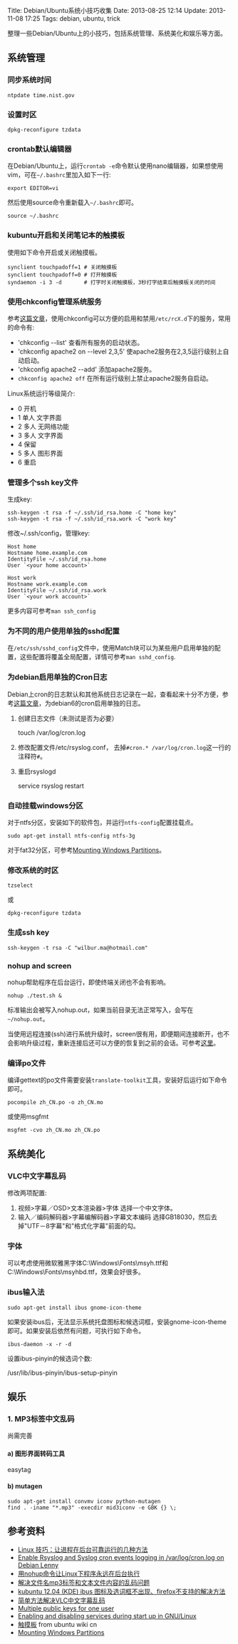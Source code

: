 Title: Debian/Ubuntu系统小技巧收集
Date: 2013-08-25 12:14
Update: 2013-11-08 17:25
Tags: debian, ubuntu, trick

整理一些Debian/Ubuntu上的小技巧，包括系统管理、系统美化和娱乐等方面。

## 系统管理

### 同步系统时间

    ntpdate time.nist.gov

### 设置时区

    dpkg-reconfigure tzdata

### crontab默认编辑器
在Debian/Ubuntu上，运行`crontab -e`命令默认使用nano编辑器，如果想使用vim，可在`~/.bashrc`里加入如下一行:

    export EDITOR=vi
然后使用source命令重新载入`~/.bashrc`即可。

    source ~/.bashrc

###  kubuntu开启和关闭笔记本的触摸板 
使用如下命令开启或关闭触摸板。

    synclient touchpadoff=1 # 关闭触摸板
    synclient touchpadoff=0 # 打开触摸板
    syndaemon -i 3 -d       # 打字时关闭触摸板，3秒打字结束后触摸板关闭的时间

### 使用chkconfig管理系统服务

参考[这篇文章](http://www.aboutlinux.info/2006/04/enabling-and-disabling-services-during_01.html)，使用chkconfig可以方便的启用和禁用`/etc/rcX.d`下的服务，常用的命令有:

*  'chkconfig --list' 查看所有服务的启动状态。
*  'chkconfig apache2 on --level 2,3,5' 使apache2服务在2,3,5运行级别上自动启动。
*  'chkconfig apache2 --add' 添加apache2服务。
*  `chkconfig apache2 off` 在所有运行级别上禁止apache2服务自启动。

Linux系统运行等级简介:

*  0 开机
*  1 单人 文字界面
*  2 多人 无网络功能
*  3 多人 文字界面
*  4 保留
*  5 多人 图形界面
*  6 重启

### 管理多个ssh key文件

生成key:

    ssh-keygen -t rsa -f ~/.ssh/id_rsa.home -C "home key"
    ssh-keygen -t rsa -f ~/.ssh/id_rsa.work -C "work key"  

修改~/.ssh/config，管理key:
	
	Host home
	Hostname home.example.com
	IdentityFile ~/.ssh/id_rsa.home
	User `<your home account>`
	
	Host work
	Hostname work.example.com
	IdentityFile ~/.ssh/id_rsa.work
	User `<your work account>`

更多内容可参考`man ssh_config`

### 为不同的用户使用单独的sshd配置
在`/etc/ssh/sshd_config`文件中，使用Match块可以为某些用户启用单独的配置，这些配置将覆盖全局配置，详情可参考`man sshd_config`.

### 为debian启用单独的Cron日志

Debian上cron的日志默认和其他系统日志记录在一起，查看起来十分不方便，参考[这篇文章](http://pc-freak.net/blog/enable-rsyslog-and-syslog-cron-events-logging-in-varlogcron-log-on-debian-lenny/)，为debian6的cron启用单独的日志。

1. 创建日志文件（未测试是否为必要）
	
	touch /var/log/cron.log

2. 修改配置文件/etc/rsyslog.conf，
去掉`#cron.* /var/log/cron.log`这一行的注释符`#`。

3. 重启rsyslogd
	
	service rsyslog restart

### 自动挂载windows分区

对于ntfs分区，安装如下的软件包，并运行`ntfs-config`配置挂载点。

	sudo apt-get install ntfs-config ntfs-3g

对于fat32分区，可参考[Mounting Windows Partitions](https://help.ubuntu.com/community/MountingWindowsPartitions#FAT32)。
### 修改系统的时区

	tzselect

或

	dpkg-reconfigure tzdata

### 生成ssh key

	ssh-keygen -t rsa -C "wilbur.ma@hotmail.com"

### nohup and screen

nohup帮助程序在后台运行，即使终端关闭也不会有影响。

	nohup ./test.sh &

标准输出会被写入nohup.out，如果当前目录无法正常写入，会写在`~/nohup.out`。

当使用远程连接(ssh)进行系统升级时，screen很有用，即便期间连接断开，也不会影响升级过程，重新连接后还可以方便的恢复到之前的会话。可参考[这里](/tips/build_linux_host#开始升级)。

### 编译po文件
编译gettext的po文件需要安装`translate-toolkit`工具，安装好后运行如下命令即可。

    pocompile zh_CN.po -o zh_CN.mo

或使用msgfmt

    msgfmt -cvo zh_CN.mo zh_CN.po

##  系统美化 

### VLC中文字幕乱码
修改两项配置:

1.  视频>字幕／OSD>文本渲染器>字体 选择一个中文字体。
2.  输入／编码解码器>字幕编解码器>字幕文本编码 选择GB18030，然后去掉"UTF－8字幕"和"格式化字幕"前面的勾。
### 字体
可以考虑使用微软雅黑字体C:\Windows\Fonts\msyh.ttf和C:\Windows\Fonts\msyhbd.ttf，效果会好很多。

### ibus输入法
	
	sudo apt-get install ibus gnome-icon-theme

如果安装ibus后，无法显示系统托盘图标和候选词框，安装gnome-icon-theme即可。如果安装后依然有问题，可执行如下命令。

    ibus-daemon -x -r -d

设置ibus-pinyin的候选词个数:

   /usr/lib/ibus-pinyin/ibus-setup-pinyin

## 娱乐

### 1. MP3标签中文乱码
尚需完善
#### a) 图形界面转码工具
easytag
#### b) mutagen
	
	sudo apt-get install convmv iconv python-mutagen
	find . -iname "*.mp3" -execdir mid3iconv -e GBK {} \;

## 参考资料

*  [Linux 技巧：让进程在后台可靠运行的几种方法](http://www.ibm.com/developerworks/cn/linux/l-cn-nohup/)
*  [Enable Rsyslog and Syslog cron events logging in /var/log/cron.log on Debian Lenny](http://pc-freak.net/blog/enable-rsyslog-and-syslog-cron-events-logging-in-varlogcron-log-on-debian-lenny/)
*  [用nohup命令让Linux下程序永远在后台执行](http://www.einit.com/user1/11/archives/2006/3603.html)
*  [解决文件名mp3标签和文本文件内容的乱码问题](http://wiki.ubuntu.org.cn/解决文件名mp3标签和文本文件内容的乱码问题)
*  [kubuntu 12.04 (KDE) ibus 图标及选词框不出现、firefox不支持的解决方法](http://forum.ubuntu.org.cn/viewtopic.php?f=80&t=373310)
*  [简单方法解决VLC中文字幕乱码](http://forum.ubuntu.org.cn/viewtopic.php?t=201887)
*  [Multiple public keys for one user](http://serverfault.com/questions/221760/multiple-public-keys-for-one-user)
*  [Enabling and disabling services during start up in GNU/Linux](http://www.aboutlinux.info/2006/04/enabling-and-disabling-services-during_01.html)
*  [触摸板](http://wiki.ubuntu.org.cn/%E8%A7%A6%E6%91%B8%E6%9D%BF) from ubuntu wiki cn
*  [Mounting Windows Partitions](https://help.ubuntu.com/community/MountingWindowsPartitions)

